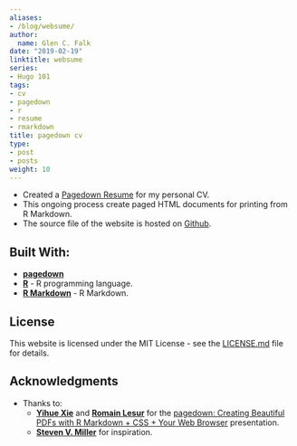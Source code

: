 ```yaml
---
aliases:
- /blog/websume/
author:
  name: Glen C. Falk
date: "2019-02-19"
linktitle: websume
series:
- Hugo 101
tags:
- cv
- pagedown
- r
- resume
- rmarkdown
title: pagedown cv
type:
- post
- posts
weight: 10
---
```


- Created a [Pagedown Resume](https://glenfalk.rbind.io/GlenCFalkWebsume.pdf/) for my personal CV.
- This ongoing process create paged HTML documents for printing from R Markdown.
- The source file of the website is hosted on [Github](https://github.com/UTexas80/GlenCFalkResume).

## Built With:

- [**pagedown**](https://cran.r-project.org/web/packages/pagedown/index.html)
- [**R**](https://www.r-project.org/) - R programming language.
- [**R Markdown**](https://rmarkdown.rstudio.com) - R Markdown.

## License

This website is licensed under the MIT License - see the [LICENSE.md](/LICENSE) file for details.

## Acknowledgments

- Thanks to:
  -  [**Yihue Xie**](https://yihui.name/) and [**Romain Lesur**](https://github.com/RLesur) for the [pagedown: Creating Beautiful PDFs with R Markdown + CSS + Your Web Browser](https://slides.yihui.name/2019-rstudio-conf-pagedown.html#1) presentation.
  -  [**Steven V. Miller**](http://svmiller.com/blog/2016/03/svm-r-markdown-cv/) for inspiration.
